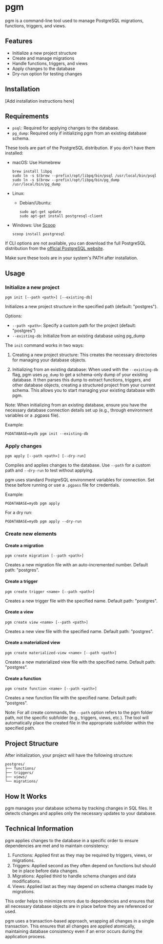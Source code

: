 # pgm

pgm is a command-line tool used to manage PostgreSQL migrations, functions, triggers, and views.

## Features

- Initialize a new project structure
- Create and manage migrations
- Handle functions, triggers, and views
- Apply changes to the database
- Dry-run option for testing changes

## Installation

[Add installation instructions here]

## Requirements

- `psql`: Required for applying changes to the database.
- `pg_dump`: Required only if initializing pgm from an existing database schema.

These tools are part of the PostgreSQL distribution. If you don't have them installed:

- macOS: Use Homebrew
  ```
  brew install libpq
  sudo ln -s $(brew --prefix)/opt/libpq/bin/psql /usr/local/bin/psql
  sudo ln -s $(brew --prefix)/opt/libpq/bin/pg_dump /usr/local/bin/pg_dump
  ```

- Linux:
  - Debian/Ubuntu:
    ```
    sudo apt-get update
    sudo apt-get install postgresql-client
    ```

- Windows: Use [Scoop](https://scoop.sh/)
  ```
  scoop install postgresql
  ```

If CLI options are not available, you can download the full PostgreSQL distribution from the [official PostgreSQL website](https://www.postgresql.org/download/).

Make sure these tools are in your system's PATH after installation.

## Usage

### Initialize a new project

```
pgm init [--path <path>] [--existing-db]
```

Initializes a new project structure in the specified path (default: "postgres").

Options:
- `--path <path>`: Specify a custom path for the project (default: "postgres")
- `--existing-db`: Initialize from an existing database using pg_dump

The `init` command works in two ways:

1. Creating a new project structure: This creates the necessary directories for managing your database objects.

2. Initializing from an existing database: When used with the `--existing-db` flag, pgm uses `pg_dump` to get a schema-only dump of your existing database. It then parses this dump to extract functions, triggers, and other database objects, creating a structured project from your current schema. This allows you to start managing your existing database with pgm.

Note: When initializing from an existing database, ensure you have the necessary database connection details set up (e.g., through environment variables or a .pgpass file).

Example:
```
PGDATABASE=mydb pgm init --existing-db
```

### Apply changes

```
pgm apply [--path <path>] [--dry-run]
```

Compiles and applies changes to the database. Use `--path` for a custom path and `--dry-run` to test without applying.

pgm uses standard PostgreSQL environment variables for connection. Set these before running or use a `.pgpass` file for credentials.

Example:
```
PGDATABASE=mydb pgm apply
```

For a dry run:
```
PGDATABASE=mydb pgm apply --dry-run
```

### Create new elements

#### Create a migration

```
pgm create migration [--path <path>]
```

Creates a new migration file with an auto-incremented number. Default path: "postgres".

#### Create a trigger

```
pgm create trigger <name> [--path <path>]
```

Creates a new trigger file with the specified name. Default path: "postgres".

#### Create a view

```
pgm create view <name> [--path <path>]
```

Creates a new view file with the specified name. Default path: "postgres".

#### Create a materialized view

```
pgm create materialized-view <name> [--path <path>]
```

Creates a new materialized view file with the specified name. Default path: "postgres".

#### Create a function

```
pgm create function <name> [--path <path>]
```

Creates a new function file with the specified name. Default path: "postgres".

Note: For all create commands, the `--path` option refers to the pgm folder path, not the specific subfolder (e.g., triggers, views, etc.). The tool will automatically place the created file in the appropriate subfolder within the specified path.

## Project Structure

After initialization, your project will have the following structure:

```
postgres/
├── functions/
├── triggers/
├── views/
└── migrations/
```

## How It Works

pgm manages your database schema by tracking changes in SQL files. It detects changes and applies only the necessary updates to your database.

## Technical Information

pgm applies changes to the database in a specific order to ensure dependencies are met and to maintain consistency:

1. Functions: Applied first as they may be required by triggers, views, or migrations.
2. Triggers: Applied second as they often depend on functions but should be in place before data changes.
3. Migrations: Applied third to handle schema changes and data modifications.
4. Views: Applied last as they may depend on schema changes made by migrations.

This order helps to minimize errors due to dependencies and ensures that all necessary database objects are in place before they are referenced or used.

pgm uses a transaction-based approach, wrapping all changes in a single transaction. This ensures that all changes are applied atomically, maintaining database consistency even if an error occurs during the application process.
